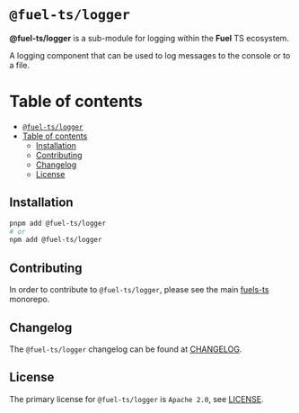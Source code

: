 # `@fuel-ts/logger`

**@fuel-ts/logger** is a sub-module for logging within the **Fuel** TS ecosystem.

A logging component that can be used to log messages to the console or to a file.

# Table of contents

- [`@fuel-ts/logger`](#fuel-tslogger)
- [Table of contents](#table-of-contents)
	- [Installation](#installation)
	- [Contributing](#contributing)
	- [Changelog](#changelog)
	- [License](#license)

## Installation

```sh
pnpm add @fuel-ts/logger
# or
npm add @fuel-ts/logger
```

## Contributing

In order to contribute to `@fuel-ts/logger`, please see the main [fuels-ts](https://github.com/FuelLabs/fuels-ts) monorepo.

## Changelog

The `@fuel-ts/logger` changelog can be found at [CHANGELOG](./CHANGELOG.md).

## License

The primary license for `@fuel-ts/logger` is `Apache 2.0`, see [LICENSE](./LICENSE).
